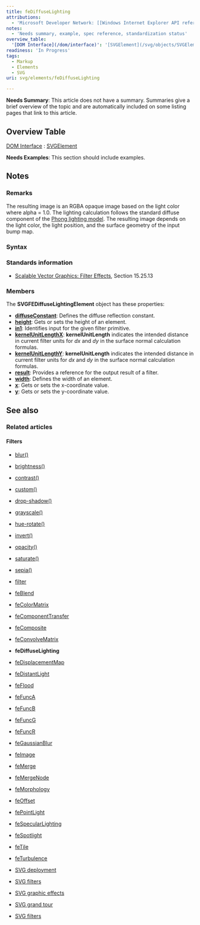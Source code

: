 ```yaml
---
title: feDiffuseLighting
attributions:
  - 'Microsoft Developer Network: [[Windows Internet Explorer API reference](http://msdn.microsoft.com/en-us/library/ie/hh828809%28v=vs.85%29.aspx) Article]'
notes:
  - 'Needs summary, example, spec reference, standardization status'
overview_table:
  '[DOM Interface](/dom/interface)': '[SVGElement](/svg/objects/SVGElement)'
readiness: 'In Progress'
tags:
  - Markup
  - Elements
  - SVG
uri: svg/elements/feDiffuseLighting

---
```

**Needs Summary**: This article does not have a summary. Summaries give a brief overview of the topic and are automatically included on some listing pages that link to this article.

## Overview Table

[DOM Interface](/dom/interface)
:   [SVGElement](/svg/objects/SVGElement)

**Needs Examples**: This section should include examples.

## Notes

### Remarks

The resulting image is an RGBA opaque image based on the light color where alpha = 1.0. The lighting calculation follows the standard diffuse component of the [Phong lighting model](http://go.microsoft.com/fwlink/p/?LinkId=226233). The resulting image depends on the light color, the light position, and the surface geometry of the input bump map.

### Syntax

### Standards information

-   [Scalable Vector Graphics: Filter Effects](http://go.microsoft.com/fwlink/p/?linkid=226062), Section 15.25.13

### Members

The **SVGFEDiffuseLightingElement** object has these properties:

-   [**diffuseConstant**](/svg/properties/diffuseConstant): Defines the diffuse reflection constant.
-   [**height**](/svg/properties/height): Gets or sets the height of an element.
-   [**in1**](/svg/properties/in1): Identifies input for the given filter primitive.
-   [**kernelUnitLengthX**](/svg/properties/kernelUnitLengthX): **kernelUnitLength** indicates the intended distance in current filter units for *dx* and *dy* in the surface normal calculation formulas.
-   [**kernelUnitLengthY**](/svg/properties/kernelUnitLengthY): **kernelUnitLength** indicates the intended distance in current filter units for *dx* and *dy* in the surface normal calculation formulas.
-   [**result**](/svg/properties/result): Provides a reference for the output result of a filter.
-   [**width**](/svg/properties/width): Defines the width of an element.
-   [**x**](/svg/properties/x): Gets or sets the x-coordinate value.
-   [**y**](/svg/properties/y): Gets or sets the y-coordinate value.

## See also

### Related articles

#### Filters

-   [blur()](/css/functions/blur)

-   [brightness()](/css/functions/brightness)

-   [contrast()](/css/functions/contrast)

-   [custom()](/css/functions/custom)

-   [drop-shadow()](/css/functions/drop-shadow)

-   [grayscale()](/css/functions/grayscale)

-   [hue-rotate()](/css/functions/hue-rotate)

-   [invert()](/css/functions/invert)

-   [opacity()](/css/functions/opacity)

-   [saturate()](/css/functions/saturate)

-   [sepia()](/css/functions/sepia)

-   [filter](/css/properties/filter)

-   [feBlend](/svg/elements/feBlend)

-   [feColorMatrix](/svg/elements/feColorMatrix)

-   [feComponentTransfer](/svg/elements/feComponentTransfer)

-   [feComposite](/svg/elements/feComposite)

-   [feConvolveMatrix](/svg/elements/feConvolveMatrix)

-   **feDiffuseLighting**

-   [feDisplacementMap](/svg/elements/feDisplacementMap)

-   [feDistantLight](/svg/elements/feDistantLight)

-   [feFlood](/svg/elements/feFlood)

-   [feFuncA](/svg/elements/feFuncA)

-   [feFuncB](/svg/elements/feFuncB)

-   [feFuncG](/svg/elements/feFuncG)

-   [feFuncR](/svg/elements/feFuncR)

-   [feGaussianBlur](/svg/elements/feGaussianBlur)

-   [feImage](/svg/elements/feImage)

-   [feMerge](/svg/elements/feMerge)

-   [feMergeNode](/svg/elements/feMergeNode)

-   [feMorphology](/svg/elements/feMorphology)

-   [feOffset](/svg/elements/feOffset)

-   [fePointLight](/svg/elements/fePointLight)

-   [feSpecularLighting](/svg/elements/feSpecularLighting)

-   [feSpotlight](/svg/elements/feSpotlight)

-   [feTile](/svg/elements/feTile)

-   [feTurbulence](/svg/elements/feTurbulence)

-   [SVG deployment](/svg/tutorials/smarter_svg_deploy)

-   [SVG filters](/svg/tutorials/smarter_svg_filters)

-   [SVG graphic effects](/svg/tutorials/smarter_svg_graphics)

-   [SVG grand tour](/svg/tutorials/smarter_svg_overview)

-   [SVG filters](/tutorials/svg_filters)
